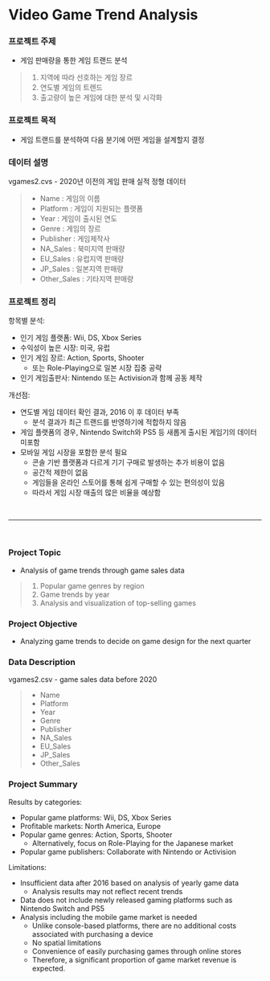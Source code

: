 # Video Game Trend Analysis

### 프로젝트 주제
* 게임 판매량을 통한 게임 트랜드 분석
> 1. 지역에 따라 선호하는 게임 장르
> 2. 연도별 게임의 트렌드
> 3. 출고량이 높은 게임에 대한 분석 및 시각화

### 프로젝트 목적
* 게임 트랜드를 분석하여 다음 분기에 어떤 게임을 설계할지 결정

### 데이터 설명
vgames2.cvs - 2020년 이전의 게임 판매 실적 정형 데이터
> * Name : 게임의 이름
> * Platform : 게임이 지원되는 플랫폼
> * Year : 게임이 출시된 연도
> * Genre : 게임의 장르
> * Publisher : 게임제작사
> * NA_Sales : 북미지역 판매량
> * EU_Sales : 유럽지역 판매량
> * JP_Sales : 일본지역 판매량
> * Other_Sales : 기타지역 판매량

### 프로젝트 정리
항목별 분석:
* 인기 게임 플랫폼: Wii, DS, Xbox Series
* 수익성이 높은 시장: 미국, 유럽
* 인기 게임 장르: Action, Sports, Shooter
  * 또는 Role-Playing으로 일본 시장 집중 공략
* 인기 게임출판사: Nintendo 또는 Activision과 함께 공동 제작

개선점:
* 연도별 게임 데이터 확인 결과, 2016 이 후 데이터 부족
  * 분석 결과가 최근 트랜드를 반영하기에 적합하지 않음
* 게임 플랫폼의 경우, Nintendo Switch와 PS5 등 새롭게 출시된 게임기의 데이터 미포함
* 모바일 게임 시장을 포함한 분석 필요
  * 콘솔 기반 플랫폼과 다르게 기기 구매로 발생하는 추가 비용이 없음
  * 공간적 제한이 없음
  * 게임들을 온라인 스토어를 통해 쉽게 구매할 수 있는 편의성이 있음
  * 따라서 게임 시장 매출의 많은 비율을 예상함
<br>

---
<br>

### Project Topic
* Analysis of game trends through game sales data
> 1. Popular game genres by region
> 2. Game trends by year
> 3. Analysis and visualization of top-selling games

### Project Objective
* Analyzing game trends to decide on game design for the next quarter

### Data Description
vgames2.csv - game sales data before 2020
> * Name
> * Platform
> * Year
> * Genre
> * Publisher
> * NA_Sales
> * EU_Sales
> * JP_Sales
> * Other_Sales

### Project Summary
Results by categories:
* Popular game platforms: Wii, DS, Xbox Series
* Profitable markets: North America, Europe
* Popular game genres: Action, Sports, Shooter
  * Alternatively, focus on Role-Playing for the Japanese market
* Popular game publishers: Collaborate with Nintendo or Activision

Limitations:
* Insufficient data after 2016 based on analysis of yearly game data
  * Analysis results may not reflect recent trends
* Data does not include newly released gaming platforms such as Nintendo Switch and PS5
* Analysis including the mobile game market is needed
  * Unlike console-based platforms, there are no additional costs associated with purchasing a device
  * No spatial limitations
  * Convenience of easily purchasing games through online stores
  * Therefore, a significant proportion of game market revenue is expected.
